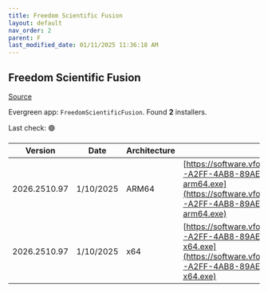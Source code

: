 ```yaml
---
title: Freedom Scientific Fusion
layout: default
nav_order: 2
parent: F
last_modified_date: 01/11/2025 11:36:18 AM
---
```


## Freedom Scientific Fusion

[Source](https://www.freedomscientific.com/products/software/fusion/)

Evergreen app: `FreedomScientificFusion`. Found **2** installers.

Last check: 🟢

| Version      | Date      | Architecture | URI                                                                                                                                                                                                                                                                      |
| ------------ | --------- | ------------ | ------------------------------------------------------------------------------------------------------------------------------------------------------------------------------------------------------------------------------------------------------------------------ |
| 2026.2510.97 | 1/10/2025 | ARM64        | [https://software.vfo.digital/Fusion/2026/2026.2510.97.400/7EC3DEDB-A2FF-4AB8-89AE-5F486B713D99/F2026.2510.97.400-Offline-arm64.exe](https://software.vfo.digital/Fusion/2026/2026.2510.97.400/7EC3DEDB-A2FF-4AB8-89AE-5F486B713D99/F2026.2510.97.400-Offline-arm64.exe) |
| 2026.2510.97 | 1/10/2025 | x64          | [https://software.vfo.digital/Fusion/2026/2026.2510.97.400/7EC3DEDB-A2FF-4AB8-89AE-5F486B713D99/F2026.2510.97.400-Offline-x64.exe](https://software.vfo.digital/Fusion/2026/2026.2510.97.400/7EC3DEDB-A2FF-4AB8-89AE-5F486B713D99/F2026.2510.97.400-Offline-x64.exe)     |
